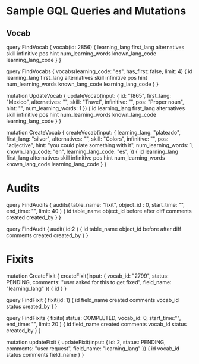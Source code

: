 # Sample GQL Queries and Mutations

## Vocab

query FindVocab 
  {
  vocab(id: 2856) {
    learning_lang
    first_lang
    alternatives
    skill
    infinitive
    pos
    hint
    num_learning_words
    known_lang_code
    learning_lang_code
  }
}

query FindVocabs {
  vocabs(learning_code: "es",
  has_first: false,
  limit: 4) {
    id
    learning_lang
    first_lang
    alternatives
    skill
    infinitive
    pos
    hint
    num_learning_words
    known_lang_code
    learning_lang_code
  }
}

mutation UpdateVocab {
  updateVocab(input: {
    id: "1865",
    first_lang: "Mexico",
    alternatives: "",
    skill: "Travel",
    infinitive: "",
    pos: "Proper noun",
    hint: "",
    num_learning_words: 1
  }) {
    id
    learning_lang
    first_lang
    alternatives
    skill
    infinitive
    pos
    hint
    num_learning_words
    known_lang_code
    learning_lang_code
  }
}

mutation CreateVocab {
  createVocab(input: {
    learning_lang: "plateado",
    first_lang: "silver",
    alternatives: "",
    skill: "Colors",
    infinitive: "",
    pos: "adjective",
    hint: "you could plate something with it",
    num_learning_words: 1,
    known_lang_code: "en",
    learning_lang_code: "es",
  }) {
    id
    learning_lang
    first_lang
    alternatives
    skill
    infinitive
    pos
    hint
    num_learning_words
    known_lang_code
    learning_lang_code
  }
}


# Audits

query FindAudits {
  audits(
    table_name: "fixit",
    object_id : 0,
    start_time: "",
    end_time: "",
    limit: 40
  ) {
    id
    table_name
    object_id
    before
    after
    diff
    comments
    created
    created_by
  }
}

query FindAudit {
  audit(
    id:2
  ) {
    id
    table_name
    object_id
    before
    after
    diff
    comments
    created
    created_by
  }
}

# Fixits

mutation CreateFixit {
  createFixit(input: {
    vocab_id: "2799",
    status: PENDING,
    comments: "user asked for this to get fixed",
    field_name: "learning_lang"
  }) {
  id
  }
}

query FindFixit {
  fixit(id: 1) {
    id
    field_name
    created
    comments
    vocab_id
    status
    created_by
  }
}

query FindFixits {
  fixits(
    status: COMPLETED,
    vocab_id: 0,
    start_time:"",
    end_time: "",
    limit: 20
  ) {
    id
    field_name
    created
    comments
    vocab_id
    status
    created_by
  }
}

mutation updateFixit {
  updateFixit(input: {
    id: 2,
    status: PENDING,
    comments: "user request",
    field_name: "learning_lang"
  }) {
    id
    vocab_id
    status
    comments
    field_name
  }
}
